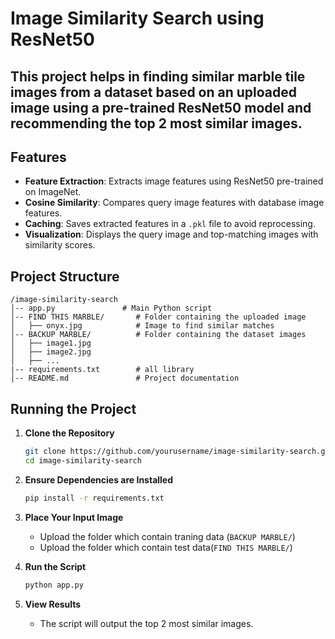 # Image Similarity Search using ResNet50

This project helps in finding similar marble tile images from a dataset based on an uploaded image using a pre-trained ResNet50 model and recommending the top 2 most similar images.
---

## Features

- **Feature Extraction**: Extracts image features using ResNet50 pre-trained on ImageNet.
- **Cosine Similarity**: Compares query image features with database image features.
- **Caching**: Saves extracted features in a `.pkl` file to avoid reprocessing.
- **Visualization**: Displays the query image and top-matching images with similarity scores.

## **Project Structure**

```
/image-similarity-search
│-- app.py               # Main Python script
│-- FIND THIS MARBLE/       # Folder containing the uploaded image
│   ├── onyx.jpg            # Image to find similar matches
│-- BACKUP MARBLE/          # Folder containing the dataset images
│   ├── image1.jpg
│   ├── image2.jpg
│   ├── ...
|-- requirements.txt        # all library
│-- README.md               # Project documentation
```

## **Running the Project**
1. **Clone the Repository**  
   ```sh
   git clone https://github.com/yourusername/image-similarity-search.git
   cd image-similarity-search
   ```

2. **Ensure Dependencies are Installed**  
   ```sh
   pip install -r requirements.txt
   ```

3. **Place Your Input Image**
   - Upload the folder which contain traning data (`BACKUP MARBLE/`)
   - Upload the folder which contain test data(`FIND THIS MARBLE/`)

5. **Run the Script**  
   ```sh
   python app.py
   ```

6. **View Results**  
   - The script will output the top 2 most similar images.
  


